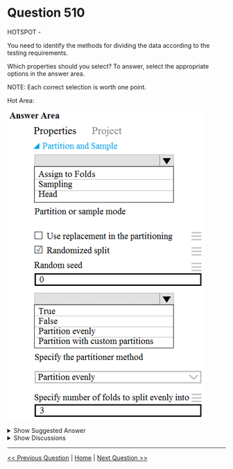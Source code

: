 # Question 510

HOTSPOT -

You need to identify the methods for dividing the data according to the testing requirements.

Which properties should you select? To answer, select the appropriate options in the answer area.

NOTE: Each correct selection is worth one point.

Hot Area:

![Question Image](images/q510_q_0034700001.png)

<details>
  <summary>Show Suggested Answer</summary>

  <img src="images/q510_ans_0_0034900001.png" alt="Answer Image"><br>
<p>Scenario: Testing -</p>
<p>You must produce multiple partitions of a dataset based on sampling using the Partition and Sample module in Azure Machine Learning Studio.</p>
<p>Box 1: Assign to folds -</p>
<p>Use Assign to folds option when you want to divide the dataset into subsets of the data. This option is also useful when you want to create a custom number of folds for cross-validation, or to split rows into several groups.</p>
<p>Not Head: Use Head mode to get only the first n rows. This option is useful if you want to test a pipeline on a small number of rows, and don&#x27;t need the data to be balanced or sampled in any way.</p>
<p>Not Sampling: The Sampling option supports simple random sampling or stratified random sampling. This is useful if you want to create a smaller representative sample dataset for testing.</p>
<p>Box 2: Partition evenly -</p>
<p>Specify the partitioner method: Indicate how you want data to be apportioned to each partition, using these options:</p>
<p>✑ Partition evenly: Use this option to place an equal number of rows in each partition. To specify the number of output partitions, type a whole number in the</p>
<p>Specify number of folds to split evenly into text box.</p>
<p>Reference:</p>
<p>https://docs.microsoft.com/en-us/azure/machine-learning/algorithm-module-reference/partition-and-sample</p>

</details>

<details>
  <summary>Show Discussions</summary>

<blockquote><p><strong>Arend78</strong> <code>(Sun 23 Jun 2024 15:39)</code> - <em>Upvotes: 1</em></p><p>&quot;You must create three equal partitions for cross-validation. You must also configure the cross-validation process so that the rows in the test and training datasets are divided evenly by properties that are near each city&#x27;s main river. You must complete this task before the data goes through the sampling process.&quot;

Considering &quot;divided evenly by properties that are near each city&#x27;s main river&quot;, shouldn&#x27;t the sampling process be stratified? 

That would make the correct answer &quot;Partition with custom partitions&quot;?</p></blockquote>
<blockquote><p><strong>michaelmorar</strong> <code>(Fri 23 Aug 2024 07:44)</code> - <em>Upvotes: 1</em></p><p>Makes sense, but there doesn&#x27;t seem to be an option for custom partitioning based on a value a certain field value. Custom partition only allows us to play with the proportions in each split. 

Stratified Split is not selectable in the question (not sure why)... 

From Microsoft&#x27;s reference: 

Partition with customized proportions: Use this option to specify the size of each partition as a comma-separated list.

For example, assume that you want to create three partitions. The first partition will contain 50 percent of the data. The remaining two partitions will each contain 25 percent of the data. In the List of proportions separated by comma box, enter these numbers: .5, .25, .25.</p></blockquote>
<blockquote><p><strong>JTWang</strong> <code>(Fri 20 Oct 2023 02:53)</code> - <em>Upvotes: 2</em></p><p>Partition evenly: Use this option to place an equal number of rows in each partition. To specify the number of output partitions, enter a whole number in the Specify number of folds to split evenly into box.

https://docs.microsoft.com/en-us/azure/machine-learning/component-reference/partition-and-sample#split-data-into-partitions</p></blockquote>

</details>

---

[<< Previous Question](question_509.md) | [Home](/index.md) | [Next Question >>](question_511.md)
